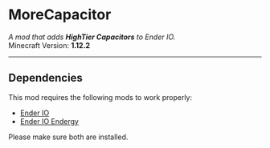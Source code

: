 # MoreCapacitor

*A mod that adds **HighTier Capacitors** to Ender IO.*  
Minecraft Version: **1.12.2**

---

## Dependencies

This mod requires the following mods to work properly:

- [Ender IO](https://www.curseforge.com/minecraft/mc-mods/ender-io)
- [Ender IO Endergy](https://www.curseforge.com/minecraft/mc-mods/ender-io-endergy)

Please make sure both are installed.

